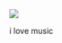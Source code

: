 <img src="https://i.pinimg.com/736x/df/45/88/df4588a240dd16938aa4c006f38101a5.jpg">
<p>i love music</p>